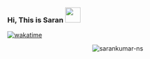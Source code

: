 ### Hi, This is Saran <img src="https://media.giphy.com/media/hvRJCLFzcasrR4ia7z/giphy.gif" width="35">

[![wakatime](https://wakatime.com/badge/user/c7717692-4085-4561-a431-692fef9dcbd3.svg)](https://wakatime.com/@c7717692-4085-4561-a431-692fef9dcbd3)

<p align="center"><img src="https://github-readme-streak-stats.herokuapp.com?user=sarankumar-ns&theme=holi-theme&date_format=j%20M%5B%20Y%5D" alt="sarankumar-ns" /></p>

<!--
**sarankumar-ns/sarankumar-ns** is a ✨ _special_ ✨ repository because its `README.md` (this file) appears on your GitHub profile.

Here are some ideas to get you started:

- 🔭 I’m currently working on ...
- 🌱 I’m currently learning ...
- 👯 I’m looking to collaborate on ...
- 🤔 I’m looking for help with ...
- 💬 Ask me about ...
- 📫 How to reach me: ...
- 😄 Pronouns: ...
- ⚡ Fun fact: ...
-->

